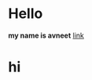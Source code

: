 
# Hello
**my name is avneet**
[link](https://www.instagram.com/avneet_ramgarhia__?igsh=MWk0NGlmY2ZvdXdwZA==) 

# hi
